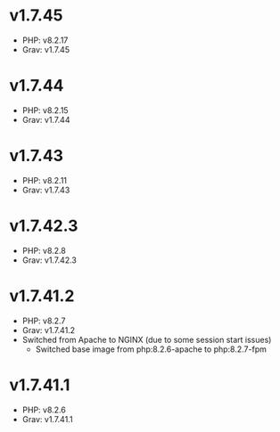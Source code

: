 # v1.7.45

* PHP: v8.2.17
* Grav: v1.7.45

# v1.7.44

* PHP: v8.2.15
* Grav: v1.7.44

# v1.7.43

* PHP: v8.2.11
* Grav: v1.7.43

# v1.7.42.3

* PHP: v8.2.8
* Grav: v1.7.42.3

# v1.7.41.2

* PHP: v8.2.7
* Grav: v1.7.41.2
* Switched from Apache to NGINX (due to some session start issues)
  * Switched base image from php:8.2.6-apache to php:8.2.7-fpm

# v1.7.41.1

* PHP: v8.2.6
* Grav: v1.7.41.1
